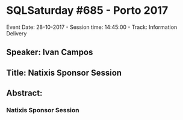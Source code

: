 # SQLSaturday #685 - Porto 2017
Event Date: 28-10-2017 - Session time: 14:45:00 - Track: Information Delivery
## Speaker: Ivan Campos
## Title: Natixis Sponsor Session
## Abstract:
### Natixis Sponsor Session
